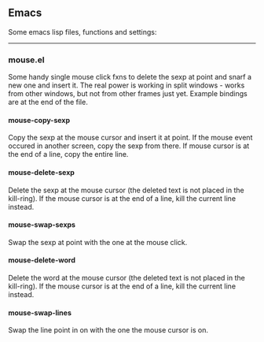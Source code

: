 
## Emacs
Some emacs lisp files, functions and settings:

----------
### mouse.el
Some handy single mouse click fxns to delete the sexp at point and snarf a
new one and insert it. The real power is working in split windows - works
from other windows, but not from other frames just yet. Example bindings are
at the end of the file.

#### mouse-copy-sexp
Copy the sexp at the mouse cursor and insert it at point.
If the mouse event occured in another screen, copy the sexp from there.
If mouse cursor is at the end of a line, copy the entire line.

#### mouse-delete-sexp
Delete the sexp at the mouse cursor (the deleted text is not
placed in the kill-ring).  If the mouse cursor is at the end of a line,
kill the current line instead.

#### mouse-swap-sexps
Swap the sexp at point with the one at the mouse click.

#### mouse-delete-word
Delete the word at the mouse cursor (the deleted text is not
placed in the kill-ring).  If the mouse cursor is at the end of a line,
kill the current line instead.

#### mouse-swap-lines
Swap the line point in on with the one the mouse cursor is on.
